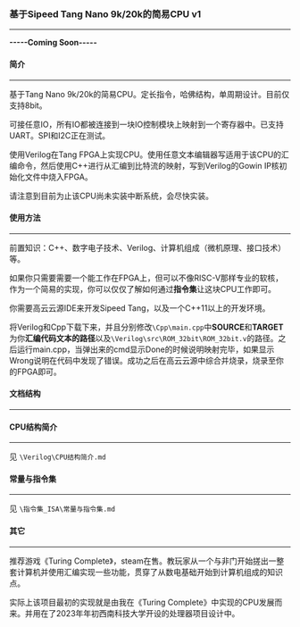 ### 基于Sipeed Tang Nano 9k/20k的简易CPU v1

---

**-----Coming Soon-----**

#### 简介

***

基于Tang Nano 9k/20k的简易CPU。定长指令，哈佛结构，单周期设计。目前仅支持8bit。

可接任意IO，所有IO都被连接到一块IO控制模块上映射到一个寄存器中。已支持UART。SPI和I2C正在测试。

使用Verilog在Tang FPGA上实现CPU。使用任意文本编辑器写适用于该CPU的汇编命令，然后使用C++进行从汇编到比特流的映射，写到Verilog的Gowin IP核初始化文件中烧入FPGA。

请注意到目前为止该CPU尚未实装中断系统，会尽快实装。



#### 使用方法

***

前置知识：C++、数字电子技术、Verilog、计算机组成（微机原理、接口技术）等。

如果你只需要需要一个能工作在FPGA上，但可以不像RISC-V那样专业的软核，作为一个简易的实现，你可以仅仅了解如何通过**指令集**让这块CPU工作即可。

你需要高云云源IDE来开发Sipeed Tang，以及一个C++11以上的开发环境。

将Verilog和Cpp下载下来，并且分别修改`\Cpp\main.cpp`中**SOURCE**和**TARGET**为你**汇编代码文本的路径**以及`\Verilog\src\ROM_32bit\ROM_32bit.v`的路径。之后运行main.cpp，当弹出来的cmd显示Done的时候说明映射完毕，如果显示Wrong说明在代码中发现了错误。成功之后在高云云源中综合并烧录，烧录至你的FPGA即可。



#### 文档结构

***



#### CPU结构简介

***

见 `\Verilog\CPU结构简介.md`



#### 常量与指令集

***

见 `\指令集_ISA\常量与指令集.md`



#### 其它

***

推荐游戏《Turing Complete》，steam在售。教玩家从一个与非门开始搓出一整套计算机并使用汇编实现一些功能，贯穿了从数电基础开始到计算机组成的知识点。

实际上该项目最初的实现就是由我在《Turing Complete》中实现的CPU发展而来。并用在了2023年年初西南科技大学开设的处理器项目设计中。

